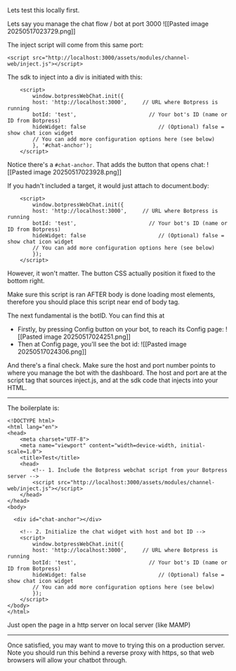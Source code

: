 
Lets test this locally first.

Lets say you manage the chat flow / bot at port 3000
![[Pasted image 20250517023729.png]]

The inject script will come from this same port:
```
<script src="http://localhost:3000/assets/modules/channel-web/inject.js"></script>
```

The sdk to inject into a div is initiated with this:
```
    <script>
        window.botpressWebChat.init({
        host: 'http://localhost:3000',     // URL where Botpress is running
        botId: 'test',                       // Your bot's ID (name or ID from Botpress)
        hideWidget: false                       // (Optional) false = show chat icon widget
        // You can add more configuration options here (see below)
        }, '#chat-anchor');
    </script>
```

Notice there's a `#chat-anchor`. That adds the button that opens chat:
![[Pasted image 20250517023928.png]]


If you hadn't included a target, it would just attach to document.body:
```
    <script>
        window.botpressWebChat.init({
        host: 'http://localhost:3000',     // URL where Botpress is running
        botId: 'test',                       // Your bot's ID (name or ID from Botpress)
        hideWidget: false                       // (Optional) false = show chat icon widget
        // You can add more configuration options here (see below)
        });
    </script>
```

However, it won't matter. The button CSS actually position it fixed to the bottom right.

Make sure this script is ran AFTER body is done loading most elements, therefore you should place this script near end of body tag.

The next fundamental is the botID. You can find this at
- Firstly, by pressing Config button on your bot, to reach its Config page:
  ![[Pasted image 20250517024251.png]]
- Then at Config page, you'll see the bot id:
  ![[Pasted image 20250517024306.png]]

And there's a final check. Make sure the host and port number points to where you manage the bot with the dashboard. The host and port are at the script tag that sources inject.js, and at the sdk code that injects into your HTML.

----

The boilerplate is:
```
<!DOCTYPE html>
<html lang="en">
<head>
    <meta charset="UTF-8">
    <meta name="viewport" content="width=device-width, initial-scale=1.0">
    <title>Test</title>
    <head>
        <!-- 1. Include the Botpress webchat script from your Botpress server -->
        <script src="http://localhost:3000/assets/modules/channel-web/inject.js"></script>
    </head>
</head>
<body>

  <div id="chat-anchor"></div>
    
    <!-- 2. Initialize the chat widget with host and bot ID -->
    <script>
        window.botpressWebChat.init({
        host: 'http://localhost:3000',     // URL where Botpress is running
        botId: 'test',                       // Your bot's ID (name or ID from Botpress)
        hideWidget: false                       // (Optional) false = show chat icon widget
        // You can add more configuration options here (see below)
        });
    </script>
</body>
</html>
```

Just open the page in a http server on local server (like MAMP)

---

Once satisfied, you may want to move to trying this on a production server. Note you should run this behind a reverse proxy with https, so that web browsers will allow your chatbot through.